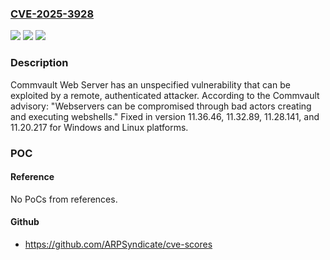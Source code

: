 ### [CVE-2025-3928](https://cve.mitre.org/cgi-bin/cvename.cgi?name=CVE-2025-3928)
![](https://img.shields.io/static/v1?label=Product&message=Web%20Server&color=blue)
![](https://img.shields.io/static/v1?label=Version&message=n%2Fa&color=blue)
![](https://img.shields.io/static/v1?label=Vulnerability&message=CWE-noinfo%20Not%20enough%20information&color=brighgreen)

### Description

Commvault Web Server has an unspecified vulnerability that can be exploited by a remote, authenticated attacker. According to the Commvault advisory: "Webservers can be compromised through bad actors creating and executing webshells." Fixed in version 11.36.46, 11.32.89, 11.28.141, and 11.20.217 for Windows and Linux platforms.

### POC

#### Reference
No PoCs from references.

#### Github
- https://github.com/ARPSyndicate/cve-scores

